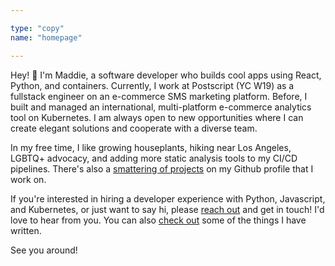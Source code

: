 ```yaml
---

type: "copy"
name: "homepage"

---
```


Hey! 👋 I'm Maddie, a software developer who builds cool apps using React, Python, and containers. Currently, I work at Postscript (YC W19) as a fullstack engineer on an e-commerce SMS marketing platform. Before, I built and managed an international, multi-platform e-commerce analytics tool on Kubernetes. I am always open to new opportunities where I can create elegant solutions and cooperate with a diverse team.

In my free time, I like growing houseplants, hiking near Los Angeles, LGBTQ+ advocacy, and adding more static analysis tools to my CI/CD pipelines. There's also a [smattering of projects](https://github.com/madelyneriksen/) on my Github profile that I work on.

If you're interested in hiring a developer experience with Python, Javascript, and Kubernetes, or just want to say hi, please [reach out](/contact/) and get in touch! I'd love to hear from you. You can also [check out](/blog/) some of the things I have written.

See you around!

